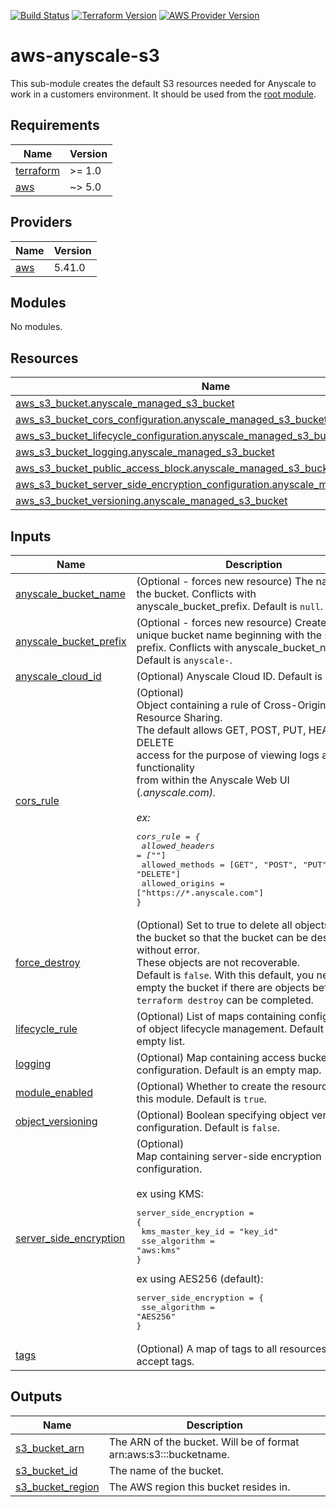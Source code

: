 [![Build Status][badge-build]][build-status]
[![Terraform Version][badge-terraform]](https://github.com/hashicorp/terraform/releases)
[![AWS Provider Version][badge-tf-aws]](https://github.com/terraform-providers/terraform-provider-aws/releases)

# aws-anyscale-s3
This sub-module creates the default S3 resources needed for Anyscale to work in a customers environment. It should be used from the [root module](../../README.md).

<!-- BEGIN_TF_DOCS -->
## Requirements

| Name | Version |
|------|---------|
| <a name="requirement_terraform"></a> [terraform](#requirement\_terraform) | >= 1.0 |
| <a name="requirement_aws"></a> [aws](#requirement\_aws) | ~> 5.0 |

## Providers

| Name | Version |
|------|---------|
| <a name="provider_aws"></a> [aws](#provider\_aws) | 5.41.0 |

## Modules

No modules.

## Resources

| Name | Type |
|------|------|
| [aws_s3_bucket.anyscale_managed_s3_bucket](https://registry.terraform.io/providers/hashicorp/aws/latest/docs/resources/s3_bucket) | resource |
| [aws_s3_bucket_cors_configuration.anyscale_managed_s3_bucket](https://registry.terraform.io/providers/hashicorp/aws/latest/docs/resources/s3_bucket_cors_configuration) | resource |
| [aws_s3_bucket_lifecycle_configuration.anyscale_managed_s3_bucket](https://registry.terraform.io/providers/hashicorp/aws/latest/docs/resources/s3_bucket_lifecycle_configuration) | resource |
| [aws_s3_bucket_logging.anyscale_managed_s3_bucket](https://registry.terraform.io/providers/hashicorp/aws/latest/docs/resources/s3_bucket_logging) | resource |
| [aws_s3_bucket_public_access_block.anyscale_managed_s3_bucket](https://registry.terraform.io/providers/hashicorp/aws/latest/docs/resources/s3_bucket_public_access_block) | resource |
| [aws_s3_bucket_server_side_encryption_configuration.anyscale_managed_s3_bucket](https://registry.terraform.io/providers/hashicorp/aws/latest/docs/resources/s3_bucket_server_side_encryption_configuration) | resource |
| [aws_s3_bucket_versioning.anyscale_managed_s3_bucket](https://registry.terraform.io/providers/hashicorp/aws/latest/docs/resources/s3_bucket_versioning) | resource |

## Inputs

| Name | Description | Type | Default | Required |
|------|-------------|------|---------|:--------:|
| <a name="input_anyscale_bucket_name"></a> [anyscale\_bucket\_name](#input\_anyscale\_bucket\_name) | (Optional - forces new resource) The name of the bucket. Conflicts with anyscale\_bucket\_prefix. Default is `null`. | `string` | `null` | no |
| <a name="input_anyscale_bucket_prefix"></a> [anyscale\_bucket\_prefix](#input\_anyscale\_bucket\_prefix) | (Optional - forces new resource) Creates a unique bucket name beginning with the specified prefix. Conflicts with anyscale\_bucket\_name. Default is `anyscale-`. | `string` | `"anyscale-"` | no |
| <a name="input_anyscale_cloud_id"></a> [anyscale\_cloud\_id](#input\_anyscale\_cloud\_id) | (Optional) Anyscale Cloud ID. Default is `null`. | `string` | `null` | no |
| <a name="input_cors_rule"></a> [cors\_rule](#input\_cors\_rule) | (Optional)<br/>Object containing a rule of Cross-Origin Resource Sharing.<br/>The default allows GET, POST, PUT, HEAD, and DELETE<br/>access for the purpose of viewing logs and other functionality<br/>from within the Anyscale Web UI (*.anyscale.com).<br/><br/>ex:<pre>cors_rule = {<br/>  allowed_headers = ["*"]<br/>  allowed_methods = [GET", "POST", "PUT", "HEAD", "DELETE"]<br/>  allowed_origins = ["https://*.anyscale.com"]<br/>}</pre> | `any` | <pre>{<br/>  "allowed_headers": [<br/>    "*"<br/>  ],<br/>  "allowed_methods": [<br/>    "GET",<br/>    "POST",<br/>    "PUT",<br/>    "HEAD",<br/>    "DELETE"<br/>  ],<br/>  "allowed_origins": [<br/>    "https://*.anyscale.com"<br/>  ],<br/>  "expose_headers": []<br/>}</pre> | no |
| <a name="input_force_destroy"></a> [force\_destroy](#input\_force\_destroy) | (Optional) Set to true to delete all objects from the bucket so that the bucket can be destroyed without error.<br/>These objects are not recoverable.<br/>Default is `false`. With this default, you need to empty the bucket if there are objects before `terraform destroy` can be completed. | `bool` | `false` | no |
| <a name="input_lifecycle_rule"></a> [lifecycle\_rule](#input\_lifecycle\_rule) | (Optional) List of maps containing configuration of object lifecycle management. Default is an empty list. | `any` | `[]` | no |
| <a name="input_logging"></a> [logging](#input\_logging) | (Optional) Map containing access bucket logging configuration. Default is an empty map. | `map(string)` | `{}` | no |
| <a name="input_module_enabled"></a> [module\_enabled](#input\_module\_enabled) | (Optional) Whether to create the resources inside this module. Default is `true`. | `bool` | `true` | no |
| <a name="input_object_versioning"></a> [object\_versioning](#input\_object\_versioning) | (Optional) Boolean specifying object versioning configuration. Default is `false`. | `bool` | `false` | no |
| <a name="input_server_side_encryption"></a> [server\_side\_encryption](#input\_server\_side\_encryption) | (Optional)<br/>Map containing server-side encryption configuration.<br/><br/>ex using KMS:<pre>server_side_encryption = {<br/>  kms_master_key_id = "key_id"<br/>  sse_algorithm     = "aws:kms"<br/>}</pre>ex using AES256 (default):<pre>server_side_encryption = {<br/>  sse_algorithm = "AES256"<br/>}</pre> | `map(string)` | <pre>{<br/>  "sse_algorithm": "AES256"<br/>}</pre> | no |
| <a name="input_tags"></a> [tags](#input\_tags) | (Optional) A map of tags to all resources that accept tags. | `map(string)` | `{}` | no |

## Outputs

| Name | Description |
|------|-------------|
| <a name="output_s3_bucket_arn"></a> [s3\_bucket\_arn](#output\_s3\_bucket\_arn) | The ARN of the bucket. Will be of format arn:aws:s3:::bucketname. |
| <a name="output_s3_bucket_id"></a> [s3\_bucket\_id](#output\_s3\_bucket\_id) | The name of the bucket. |
| <a name="output_s3_bucket_region"></a> [s3\_bucket\_region](#output\_s3\_bucket\_region) | The AWS region this bucket resides in. |
<!-- END_TF_DOCS -->

<!-- References -->
[Terraform]: https://www.terraform.io
[Issues]: https://github.com/anyscale/sa-sandbox-terraform/issues
[badge-build]: https://github.com/anyscale/sa-sandbox-terraform/workflows/CI/CD%20Pipeline/badge.svg
[badge-terraform]: https://img.shields.io/badge/terraform-1.x%20-623CE4.svg?logo=terraform
[badge-tf-aws]: https://img.shields.io/badge/AWS-5.+-F8991D.svg?logo=terraform
[build-status]: https://github.com/anyscale/sa-sandbox-terraform/actions
